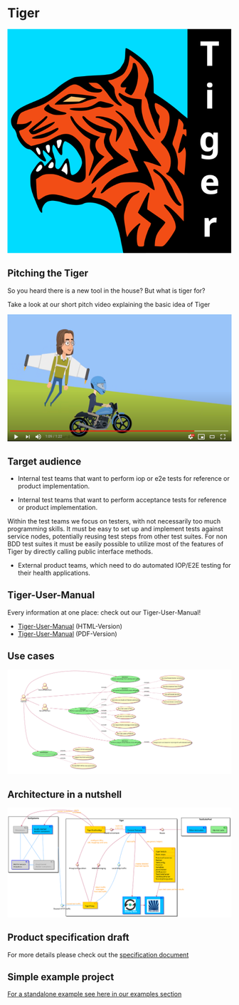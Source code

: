 # Tiger

![TigerLogo](doc/images/tiger2-plain.svg)

## Pitching the Tiger

So you heard there is a new tool in the house? But what is tiger for?

Take a look at our short pitch video explaining the basic idea of Tiger

[![](doc/images/tiger-promo-screenie.png)](https://youtu.be/eJJZDeuFlyI)

## Target audience

* Internal test teams that want to perform iop or e2e tests for reference or product implementation.

* Internal test teams that want to perform acceptance tests for reference or product implementation.

Within the test teams we focus on testers, with not necessarily too much programming skills.
It must be easy to set up and implement tests against service nodes, potentially reusing test steps from other test suites.
For non BDD test suites it must be easily possible to utilize most of the features of Tiger by directly calling public interface methods.

* External product teams, which need to do automated IOP/E2E testing for their health applications.

## Tiger-User-Manual

Every information at one place: check out our Tiger-User-Manual!

* [Tiger-User-Manual](https://gematik.github.io/app-Tiger/Tiger-User-Manual.html) (HTML-Version)
* [Tiger-User-Manual](https://gematik.github.io/app-Tiger/Tiger-User-Manual.pdf) (PDF-Version)

## Use cases

![UseCaseDiagramme](doc/specification/tiger_use_cases.white.svg)

## Architecture in a nutshell

![ComponentsDiagramme](doc/specification/tiger_components.white.svg)

## Product specification draft

For more details please check out the [specification document](doc/specification/tiger_product_definition.md) 

## Simple example project

[For a standalone example see here in our examples section](doc/examples/tigerOnly)

